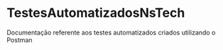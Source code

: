 # TestesAutomatizadosNsTech
Documentação referente aos testes automatizados criados utilizando o Postman 
